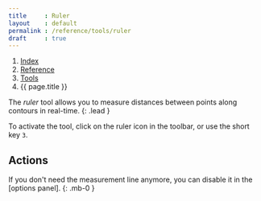 ```yaml
---
title     : Ruler
layout    : default
permalink : /reference/tools/ruler
draft     : true
---
```


<nav aria-label="breadcrumb">
  <ol class="breadcrumb small">
    <li class="breadcrumb-item"><a href="{{ site.url }}">Index</a></li>
    <li class="breadcrumb-item"><a href="../../../reference">Reference</a></li>
    <li class="breadcrumb-item"><a href="../tools/">Tools</a></li>
    <li class="breadcrumb-item active" aria-current="page">{{ page.title }}</li>
  </ol>
</nav>

The *ruler* tool allows you to measure distances between points along contours in real-time.
{: .lead }

To activate the tool, click on the ruler icon in the toolbar, or use the short key `3`.


Actions
-------

<div class="alert alert-warning" role="alert" markdown='1'>
<i class="bi bi-exclamation-circle me-1"></i> If you don't need the measurement line anymore, you can disable it in the [options panel].
{: .mb-0 }
</div>

[options panel]: #

